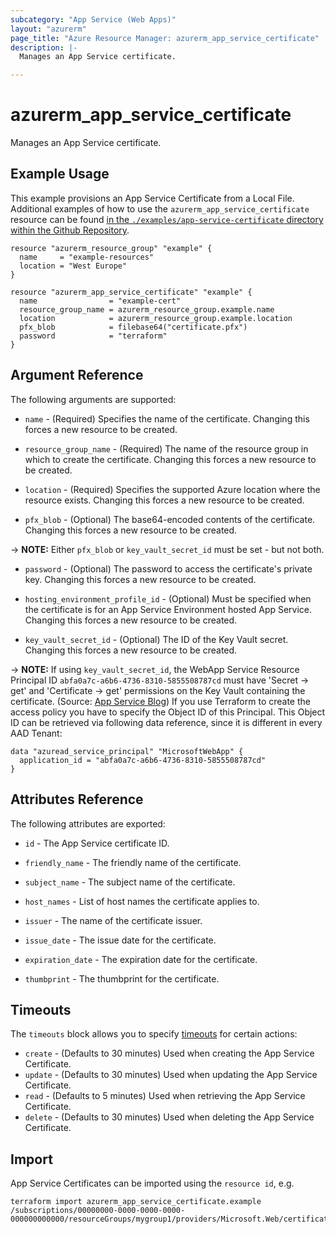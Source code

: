 ```yaml
---
subcategory: "App Service (Web Apps)"
layout: "azurerm"
page_title: "Azure Resource Manager: azurerm_app_service_certificate"
description: |-
  Manages an App Service certificate.

---
```


# azurerm_app_service_certificate

Manages an App Service certificate.

## Example Usage

This example provisions an App Service Certificate from a Local File. Additional examples of how to use the `azurerm_app_service_certificate` resource can be found [in the `./examples/app-service-certificate` directory within the Github Repository](https://github.com/hashicorp/terraform-provider-azurerm/tree/master/examples/app-service-certificate).


```hcl
resource "azurerm_resource_group" "example" {
  name     = "example-resources"
  location = "West Europe"
}

resource "azurerm_app_service_certificate" "example" {
  name                = "example-cert"
  resource_group_name = azurerm_resource_group.example.name
  location            = azurerm_resource_group.example.location
  pfx_blob            = filebase64("certificate.pfx")
  password            = "terraform"
}
```

## Argument Reference

The following arguments are supported:

* `name` - (Required) Specifies the name of the certificate. Changing this forces a new resource to be created.

* `resource_group_name` - (Required) The name of the resource group in which to create the certificate. Changing this forces a new resource to be created.

* `location` - (Required) Specifies the supported Azure location where the resource exists. Changing this forces a new resource to be created.

* `pfx_blob` - (Optional) The base64-encoded contents of the certificate. Changing this forces a new resource to be created.

-> **NOTE:** Either `pfx_blob` or `key_vault_secret_id` must be set - but not both.

* `password` - (Optional) The password to access the certificate's private key. Changing this forces a new resource to be created.

* `hosting_environment_profile_id` - (Optional) Must be specified when the certificate is for an App Service Environment hosted App Service. Changing this forces a new resource to be created.

* `key_vault_secret_id` - (Optional) The ID of the Key Vault secret. Changing this forces a new resource to be created.

-> **NOTE:** If using `key_vault_secret_id`, the WebApp Service Resource Principal ID `abfa0a7c-a6b6-4736-8310-5855508787cd` must have 'Secret -> get' and 'Certificate -> get' permissions on the Key Vault containing the certificate. (Source: [App Service Blog](https://azure.github.io/AppService/2016/05/24/Deploying-Azure-Web-App-Certificate-through-Key-Vault.html)) If you use Terraform to create the access policy you have to specify the Object ID of this Principal. This Object ID can be retrieved via following data reference, since it is different in every AAD Tenant:

```hcl
data "azuread_service_principal" "MicrosoftWebApp" {
  application_id = "abfa0a7c-a6b6-4736-8310-5855508787cd"
}
```

## Attributes Reference

The following attributes are exported:

* `id` - The App Service certificate ID.

* `friendly_name` - The friendly name of the certificate.

* `subject_name` - The subject name of the certificate.

* `host_names` - List of host names the certificate applies to.

* `issuer` - The name of the certificate issuer.

* `issue_date` - The issue date for the certificate.

* `expiration_date` - The expiration date for the certificate.

* `thumbprint` - The thumbprint for the certificate.

## Timeouts

The `timeouts` block allows you to specify [timeouts](https://www.terraform.io/docs/configuration/resources.html#timeouts) for certain actions:

* `create` - (Defaults to 30 minutes) Used when creating the App Service Certificate.
* `update` - (Defaults to 30 minutes) Used when updating the App Service Certificate.
* `read` - (Defaults to 5 minutes) Used when retrieving the App Service Certificate.
* `delete` - (Defaults to 30 minutes) Used when deleting the App Service Certificate.

## Import

App Service Certificates can be imported using the `resource id`, e.g.

```shell
terraform import azurerm_app_service_certificate.example /subscriptions/00000000-0000-0000-0000-000000000000/resourceGroups/mygroup1/providers/Microsoft.Web/certificates/certificate1
```
